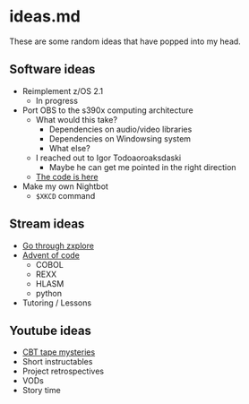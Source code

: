 # ideas.md
These are some random ideas that have popped into my head.

## Software ideas
* Reimplement z/OS 2.1
  * In progress
* Port OBS to the s390x computing architecture
  * What would this take?
    * Dependencies on audio/video libraries
    * Dependencies on Windowsing system
    * What else?
  * I reached out to Igor Todoaoroaksdaski
    * Maybe he can get me pointed in the right direction
  * [The code is here](https://github.com/obsproject/obs-studio)
* Make my own Nightbot
  * `$XKCD` command

## Stream ideas
* [Go through zxplore](https://www.ibm.com/z/resources/zxplore)
* [Advent of code](https://en.wikipedia.org/wiki/Advent_of_Code)
  * COBOL
  * REXX
  * HLASM
  * python
* Tutoring / Lessons

## Youtube ideas
* [CBT tape mysteries](https://www.cbttape.org)
* Short instructables
* Project retrospectives
* VODs
* Story time
